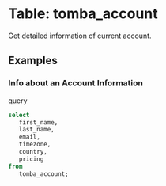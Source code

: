 # Table: tomba_account

Get detailed information of current account.

## Examples

### Info about an Account Information

query

```sql
select
   first_name,
   last_name,
   email,
   timezone,
   country,
   pricing
from
   tomba_account;
```